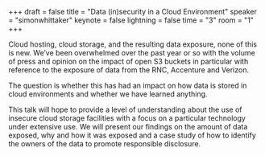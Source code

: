 +++
draft = false
title = "Data (in)security in a Cloud Environment"
speaker = "simonwhittaker"
keynote = false
lightning = false
time = "3"
room = "1"
+++

Cloud hosting, cloud storage, and the resulting data exposure, none of this is new. We’ve been overwhelmed over the past year or so with the volume of press and opinion on the impact of open S3 buckets in particular with reference to the exposure of data from the RNC, Accenture and Verizon.

The question is whether this has had an impact on how data is stored in cloud environments and whether we have learned anything.

This talk will hope to provide a level of understanding about the use of insecure cloud storage facilities with a focus on a particular technology under extensive use. We will present our findings on the amount of data exposed, why and how it was exposed and a case study of how to identify the owners of the data to promote responsible disclosure.